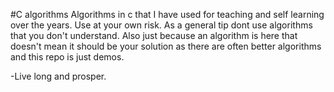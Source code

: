 #C algorithms
Algorithms in c  that I have used for teaching and self learning over the years. Use at your own risk. As a general tip dont use algorithms that you don't understand. Also just because an algorithm is here that doesn't mean it should be your solution as there are often better algorithms and this repo is just demos.

-Live long and prosper.

